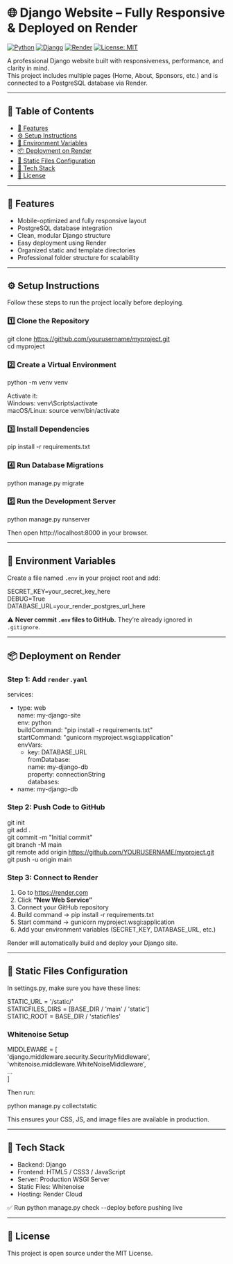 # 🌐 Django Website – Fully Responsive & Deployed on Render

[![Python](https://img.shields.io/badge/Python-3.9+-blue)](https://www.python.org/) 
[![Django](https://img.shields.io/badge/Django-4.2+-green)](https://www.djangoproject.com/) 
[![Render](https://img.shields.io/badge/Render-Cloud-orange)](https://render.com) 
[![License: MIT](https://img.shields.io/badge/License-MIT-yellow.svg)](https://opensource.org/licenses/MIT)

A professional Django website built with responsiveness, performance, and clarity in mind.  
This project includes multiple pages (Home, About, Sponsors, etc.) and is connected to a PostgreSQL database via Render.

---

## 📑 Table of Contents

- [🚀 Features](#-features)  
- [⚙️ Setup Instructions](#-setup-instructions)  
- [🧾 Environment Variables](#-environment-variables)  
- [📦 Deployment on Render](#-deployment-on-render)  
- [🧠 Static Files Configuration](#-static-files-configuration)  
- [🧰 Tech Stack](#-tech-stack)  
- [🏁 License](#-license)  

---

## 🚀 Features

- Mobile-optimized and fully responsive layout  
- PostgreSQL database integration  
- Clean, modular Django structure  
- Easy deployment using Render  
- Organized static and template directories  
- Professional folder structure for scalability  

---

## ⚙️ Setup Instructions

Follow these steps to run the project locally before deploying.

### 1️⃣ Clone the Repository

git clone https://github.com/yourusername/myproject.git  
cd myproject

### 2️⃣ Create a Virtual Environment

python -m venv venv

Activate it:  
Windows: venv\Scripts\activate  
macOS/Linux: source venv/bin/activate

### 3️⃣ Install Dependencies

pip install -r requirements.txt

### 4️⃣ Run Database Migrations

python manage.py migrate

### 5️⃣ Run the Development Server

python manage.py runserver

Then open http://localhost:8000 in your browser.

---

## 🧾 Environment Variables

Create a file named `.env` in your project root and add:

SECRET_KEY=your_secret_key_here  
DEBUG=True  
DATABASE_URL=your_render_postgres_url_here

⚠️ **Never commit `.env` files to GitHub.** They’re already ignored in `.gitignore`.

---

## 📦 Deployment on Render

### Step 1: Add `render.yaml`

services:  
  - type: web  
    name: my-django-site  
    env: python  
    buildCommand: "pip install -r requirements.txt"  
    startCommand: "gunicorn myproject.wsgi:application"  
    envVars:  
      - key: DATABASE_URL  
        fromDatabase:  
          name: my-django-db  
          property: connectionString  
databases:  
  - name: my-django-db

### Step 2: Push Code to GitHub

git init  
git add .  
git commit -m "Initial commit"  
git branch -M main  
git remote add origin https://github.com/YOURUSERNAME/myproject.git  
git push -u origin main

### Step 3: Connect to Render

1. Go to https://render.com  
2. Click **“New Web Service”**  
3. Connect your GitHub repository  
4. Build command → pip install -r requirements.txt  
5. Start command → gunicorn myproject.wsgi:application  
6. Add your environment variables (SECRET_KEY, DATABASE_URL, etc.)  

Render will automatically build and deploy your Django site.

---

## 🧠 Static Files Configuration

In settings.py, make sure you have these lines:

STATIC_URL = '/static/'  
STATICFILES_DIRS = [BASE_DIR / 'main' / 'static']  
STATIC_ROOT = BASE_DIR / 'staticfiles'

### Whitenoise Setup

MIDDLEWARE = [  
    'django.middleware.security.SecurityMiddleware',  
    'whitenoise.middleware.WhiteNoiseMiddleware',  
    ...  
]

Then run:

python manage.py collectstatic

This ensures your CSS, JS, and image files are available in production.

---

## 🧰 Tech Stack

- Backend: Django  
- Frontend: HTML5 / CSS3 / JavaScript  
- Server: Production WSGI Server  
- Static Files: Whitenoise  
- Hosting: Render Cloud

✅ Run python manage.py check --deploy before pushing live

---

## 🏁 License

This project is open source under the MIT License.
